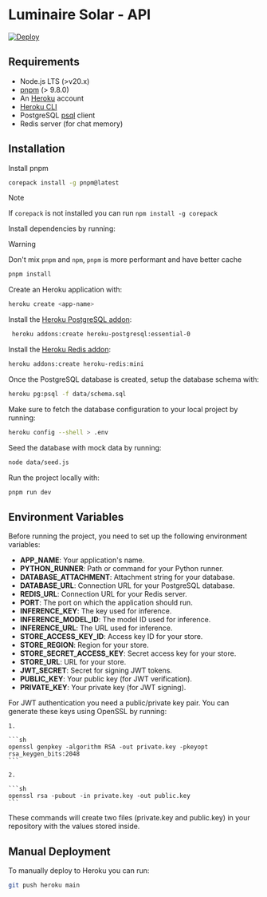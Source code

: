 # Luminaire Solar - API

[![Deploy](https://www.herokucdn.com/deploy/button.svg)](https://heroku.com/deploy)

## Requirements

- Node.js LTS (>v20.x)
- [pnpm](https://pnpm.io/) (> 9.8.0)
- An [Heroku](https://signup.heroku.com/) account
- [Heroku CLI](https://devcenter.heroku.com/articles/heroku-cli)
- PostgreSQL [psql](https://www.postgresql.org/download/) client
- Redis server (for chat memory)

## Installation

Install pnpm

```sh
corepack install -g pnpm@latest
```

> [!NOTE]
> If `corepack` is not installed you can run `npm install -g corepack`

Install dependencies by running:

> [!WARNING]
> Don't mix `pnpm` and `npm`, `pnpm` is more performant and have better cache

```sh
pnpm install
```

Create an Heroku application with:

```sh
heroku create <app-name>
```

Install the [Heroku PostgreSQL addon](https://elements.heroku.com/addons/heroku-postgresql):

```sh
 heroku addons:create heroku-postgresql:essential-0
```

Install the [Heroku Redis addon](https://elements.heroku.com/addons/heroku-redis):

```sh
heroku addons:create heroku-redis:mini
```

Once the PostgreSQL database is created, setup the database schema with:

```sh
heroku pg:psql -f data/schema.sql
```

Make sure to fetch the database configuration to your local project by running:

```sh
heroku config --shell > .env
```

Seed the database with mock data by running:

```sh
node data/seed.js
```

Run the project locally with:

```sh
pnpm run dev
```

## Environment Variables

Before running the project, you need to set up the following environment variables:

- **APP_NAME**: Your application's name.
- **PYTHON_RUNNER**: Path or command for your Python runner.
- **DATABASE_ATTACHMENT**: Attachment string for your database.
- **DATABASE_URL**: Connection URL for your PostgreSQL database.
- **REDIS_URL**: Connection URL for your Redis server.
- **PORT**: The port on which the application should run.
- **INFERENCE_KEY**: The key used for inference.
- **INFERENCE_MODEL_ID**: The model ID used for inference.
- **INFERENCE_URL**: The URL used for inference.
- **STORE_ACCESS_KEY_ID**: Access key ID for your store.
- **STORE_REGION**: Region for your store.
- **STORE_SECRET_ACCESS_KEY**: Secret access key for your store.
- **STORE_URL**: URL for your store.
- **JWT_SECRET**: Secret for signing JWT tokens.
- **PUBLIC_KEY**: Your public key (for JWT verification).
- **PRIVATE_KEY**: Your private key (for JWT signing).

For JWT authentication you need a public/private key pair. You can generate these keys using OpenSSL by running:

    1.

    ```sh
    openssl genpkey -algorithm RSA -out private.key -pkeyopt rsa_keygen_bits:2048
    ```

    2.

    ```sh
    openssl rsa -pubout -in private.key -out public.key
    ```

These commands will create two files (private.key and public.key) in your repository with the values stored inside.

## Manual Deployment

To manually deploy to Heroku you can run:

```sh
git push heroku main
```
